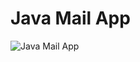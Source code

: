 
<h1> Java Mail App </h1>

<img alt="Java Mail App" src="https://jaxenter.com/wp-content/uploads/2019/11/shutterstock_744602689.png">

